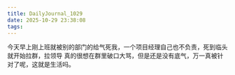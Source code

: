 ```yaml
---
title: DailyJournal_1029
date: 2025-10-29 23:38:08
tags:
---
```


今天早上刚上班就被别的部门的给气死我，一个项目经理自己也不负责，死到临头就开始拉群，拉领导
真的很想在群里破口大骂，但是还是没有底气，万一真被针对了呢，这就是生活吗。

